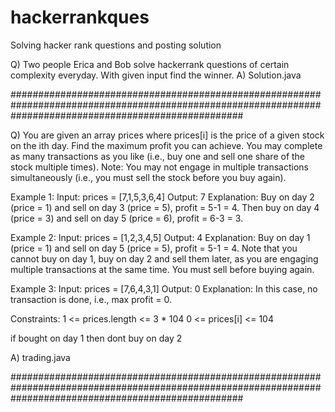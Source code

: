 # hackerrankques
Solving hacker rank questions and posting solution

Q) Two people Erica and Bob solve hackerrank questions of certain complexity everyday. With given input find the winner.
A) Solution.java

##########################################################################################################################################################

Q) You are given an array prices where prices[i] is the price of a given stock on the ith day.
Find the maximum profit you can achieve. You may complete as many transactions as you like (i.e., buy one and sell one share of the stock multiple times).
Note: You may not engage in multiple transactions simultaneously (i.e., you must sell the stock before you buy again).

Example 1:
Input: prices = [7,1,5,3,6,4]
Output: 7
Explanation: Buy on day 2 (price = 1) and sell on day 3 (price = 5), profit = 5-1 = 4.
Then buy on day 4 (price = 3) and sell on day 5 (price = 6), profit = 6-3 = 3.

Example 2:
Input: prices = [1,2,3,4,5]
Output: 4
Explanation: Buy on day 1 (price = 1) and sell on day 5 (price = 5), profit = 5-1 = 4.
Note that you cannot buy on day 1, buy on day 2 and sell them later, as you are engaging multiple transactions at the same time. You must sell before buying again.

Example 3:
Input: prices = [7,6,4,3,1]
Output: 0
Explanation: In this case, no transaction is done, i.e., max profit = 0.

Constraints:
1 <= prices.length <= 3 * 104
0 <= prices[i] <= 104


if bought on day 1 then dont buy on day 2

A) trading.java

##########################################################################################################################################################
